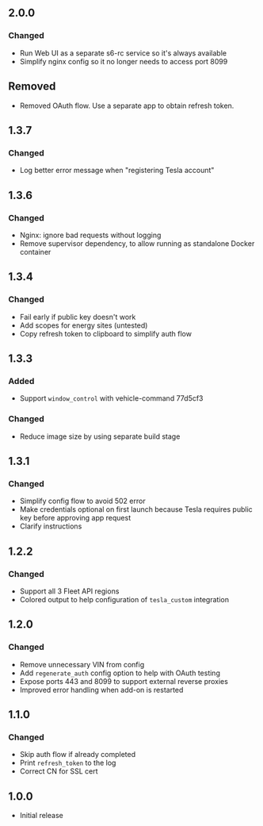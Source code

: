 <!-- https://developers.home-assistant.io/docs/add-ons/presentation#keeping-a-changelog -->

## 2.0.0

### Changed

- Run Web UI as a separate s6-rc service so it's always available
- Simplify nginx config so it no longer needs to access port 8099

## Removed

- Removed OAuth flow.  Use a separate app to obtain refresh token.

## 1.3.7

### Changed

- Log better error message when "registering Tesla account"

## 1.3.6

### Changed

- Nginx: ignore bad requests without logging
- Remove supervisor dependency, to allow running as standalone Docker container

## 1.3.4

### Changed

- Fail early if public key doesn't work
- Add scopes for energy sites (untested)
- Copy refresh token to clipboard to simplify auth flow

## 1.3.3

### Added

- Support `window_control` with vehicle-command 77d5cf3

### Changed

- Reduce image size by using separate build stage

## 1.3.1

### Changed

- Simplify config flow to avoid 502 error
- Make credentials optional on first launch because Tesla requires public key before approving app request
- Clarify instructions

## 1.2.2

### Changed

- Support all 3 Fleet API regions
- Colored output to help configuration of `tesla_custom` integration

## 1.2.0

### Changed

- Remove unnecessary VIN from config
- Add `regenerate_auth` config option to help with OAuth testing
- Expose ports 443 and 8099 to support external reverse proxies
- Improved error handling when add-on is restarted

## 1.1.0

### Changed

- Skip auth flow if already completed
- Print `refresh_token` to the log
- Correct CN for SSL cert

## 1.0.0

- Initial release
